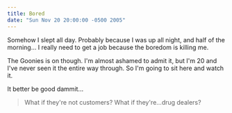 ```yaml
---
title: Bored
date: "Sun Nov 20 20:00:00 -0500 2005"
---
```


Somehow I slept all day. Probably because I was up all night, and half of the
morning... I really need to get a job because the boredom is killing me.

The Goonies is on though. I'm almost ashamed to admit it, but I'm 20 and I've
never seen it the entire way through. So I'm going to sit here and watch it.

It better be good dammit...

> What if they're not customers? What if they're...drug dealers?
